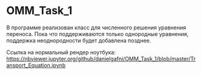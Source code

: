 # OMM_Task_1

В программе реализован класс для численного решения уравнения переноса. Пока что поддерживаются только однородные уравнения, поддержка неоднородности будет добавлена позднее.

Ссылка на нормальный рендер ноутбука:
https://nbviewer.jupyter.org/github/danielgafni/OMM_Task_1/blob/master/Transport_Equation.ipynb

